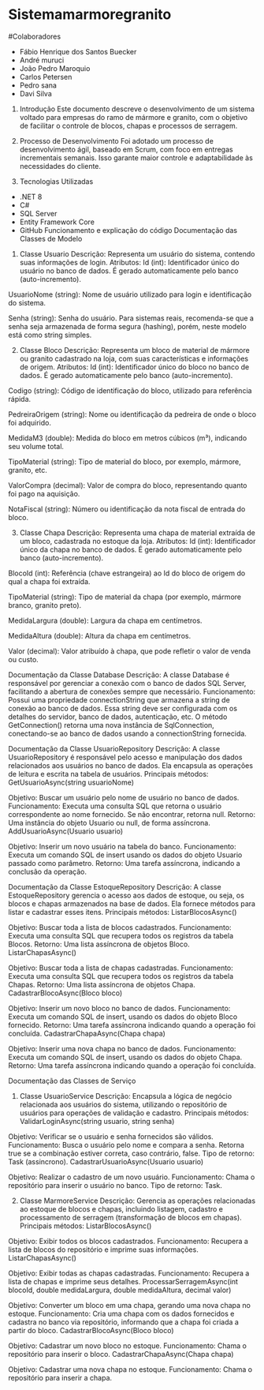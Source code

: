 # Sistemamarmoregranito
#Colaboradores
  - Fábio Henrique dos Santos Buecker
  - André muruci
  - João Pedro Maroquio
  - Carlos Petersen
  - Pedro sana
  - Davi Silva
  
1. Introdução
Este documento descreve o desenvolvimento de um sistema voltado para empresas do ramo de mármore e granito, com o objetivo de facilitar o controle de blocos, chapas e processos de serragem.
2. Processo de Desenvolvimento
Foi adotado um processo de desenvolvimento ágil, baseado em Scrum, com foco em entregas incrementais semanais. Isso garante maior controle e adaptabilidade às necessidades do cliente.

3. Tecnologias Utilizadas
- .NET 8
- C#
- SQL Server
- Entity Framework Core
- GitHub
Funcionamento e explicação do código
Documentação das Classes de Modelo
1. Classe Usuario
Descrição:
Representa um usuário do sistema, contendo suas informações de login.
Atributos:
Id (int):
Identificador único do usuário no banco de dados. É gerado automaticamente pelo banco (auto-incremento).


UsuarioNome (string):
Nome de usuário utilizado para login e identificação do sistema.


Senha (string):
Senha do usuário. Para sistemas reais, recomenda-se que a senha seja armazenada de forma segura (hashing), porém, neste modelo está como string simples.



2. Classe Bloco
Descrição:
Representa um bloco de material de mármore ou granito cadastrado na loja, com suas características e informações de origem.
Atributos:
Id (int):
Identificador único do bloco no banco de dados. É gerado automaticamente pelo banco (auto-incremento).


Codigo (string):
Código de identificação do bloco, utilizado para referência rápida.


PedreiraOrigem (string):
Nome ou identificação da pedreira de onde o bloco foi adquirido.


MedidaM3 (double):
Medida do bloco em metros cúbicos (m³), indicando seu volume total.


TipoMaterial (string):
Tipo de material do bloco, por exemplo, mármore, granito, etc.


ValorCompra (decimal):
Valor de compra do bloco, representando quanto foi pago na aquisição.


NotaFiscal (string):
Número ou identificação da nota fiscal de entrada do bloco.



3. Classe Chapa
Descrição:
Representa uma chapa de material extraída de um bloco, cadastrada no estoque da loja.
Atributos:
Id (int):
Identificador único da chapa no banco de dados. É gerado automaticamente pelo banco (auto-incremento).


BlocoId (int):
Referência (chave estrangeira) ao Id do bloco de origem do qual a chapa foi extraída.


TipoMaterial (string):
Tipo de material da chapa (por exemplo, mármore branco, granito preto).


MedidaLargura (double):
Largura da chapa em centímetros.


MedidaAltura (double):
Altura da chapa em centímetros.


Valor (decimal):
Valor atribuído à chapa, que pode refletir o valor de venda ou custo.


Documentação da Classe Database
Descrição:
A classe Database é responsável por gerenciar a conexão com o banco de dados SQL Server, facilitando a abertura de conexões sempre que necessário.
Funcionamento:
Possui uma propriedade connectionString que armazena a string de conexão ao banco de dados. Essa string deve ser configurada com os detalhes do servidor, banco de dados, autenticação, etc.
O método GetConnection() retorna uma nova instância de SqlConnection, conectando-se ao banco de dados usando a connectionString fornecida.


Documentação da Classe UsuarioRepository
Descrição:
A classe UsuarioRepository é responsável pelo acesso e manipulação dos dados relacionados aos usuários no banco de dados. Ela encapsula as operações de leitura e escrita na tabela de usuários.
Principais métodos:
GetUsuarioAsync(string usuarioNome)


Objetivo: Buscar um usuário pelo nome de usuário no banco de dados.
Funcionamento: Executa uma consulta SQL que retorna o usuário correspondente ao nome fornecido. Se não encontrar, retorna null.
Retorno: Uma instância do objeto Usuario ou null, de forma assíncrona.
AddUsuarioAsync(Usuario usuario)


Objetivo: Inserir um novo usuário na tabela do banco.
Funcionamento: Executa um comando SQL de insert usando os dados do objeto Usuario passado como parâmetro.
Retorno: Uma tarefa assíncrona, indicando a conclusão da operação.


Documentação da Classe EstoqueRepository
Descrição:
A classe EstoqueRepository gerencia o acesso aos dados de estoque, ou seja, os blocos e chapas armazenados na base de dados. Ela fornece métodos para listar e cadastrar esses itens.
Principais métodos:
ListarBlocosAsync()


Objetivo: Buscar toda a lista de blocos cadastrados.
Funcionamento: Executa uma consulta SQL que recupera todos os registros da tabela Blocos.
Retorno: Uma lista assíncrona de objetos Bloco.
ListarChapasAsync()


Objetivo: Buscar toda a lista de chapas cadastradas.
Funcionamento: Executa uma consulta SQL que recupera todos os registros da tabela Chapas.
Retorno: Uma lista assíncrona de objetos Chapa.
CadastrarBlocoAsync(Bloco bloco)


Objetivo: Inserir um novo bloco no banco de dados.
Funcionamento: Executa um comando SQL de insert, usando os dados do objeto Bloco fornecido.
Retorno: Uma tarefa assíncrona indicando quando a operação foi concluída.
CadastrarChapaAsync(Chapa chapa)


Objetivo: Inserir uma nova chapa no banco de dados.
Funcionamento: Executa um comando SQL de insert, usando os dados do objeto Chapa.
Retorno: Uma tarefa assíncrona indicando quando a operação foi concluída.


Documentação das Classes de Serviço
1. Classe UsuarioService
Descrição:
Encapsula a lógica de negócio relacionada aos usuários do sistema, utilizando o repositório de usuários para operações de validação e cadastro.
Principais métodos:
ValidarLoginAsync(string usuario, string senha)


Objetivo: Verificar se o usuário e senha fornecidos são válidos.
Funcionamento: Busca o usuário pelo nome e compara a senha. Retorna true se a combinação estiver correta, caso contrário, false.
Tipo de retorno: Task<bool> (assincrono).
CadastrarUsuarioAsync(Usuario usuario)


Objetivo: Realizar o cadastro de um novo usuário.
Funcionamento: Chama o repositório para inserir o usuário no banco.
Tipo de retorno: Task.

2. Classe MarmoreService
Descrição:
Gerencia as operações relacionadas ao estoque de blocos e chapas, incluindo listagem, cadastro e processamento de serragem (transformação de blocos em chapas).
Principais métodos:
ListarBlocosAsync()


Objetivo: Exibir todos os blocos cadastrados.
Funcionamento: Recupera a lista de blocos do repositório e imprime suas informações.
ListarChapasAsync()


Objetivo: Exibir todas as chapas cadastradas.
Funcionamento: Recupera a lista de chapas e imprime seus detalhes.
ProcessarSerragemAsync(int blocoId, double medidaLargura, double medidaAltura, decimal valor)


Objetivo: Converter um bloco em uma chapa, gerando uma nova chapa no estoque.
Funcionamento: Cria uma chapa com os dados fornecidos e cadastra no banco via repositório, informando que a chapa foi criada a partir do bloco.
CadastrarBlocoAsync(Bloco bloco)


Objetivo: Cadastrar um novo bloco no estoque.
Funcionamento: Chama o repositório para inserir o bloco.
CadastrarChapaAsync(Chapa chapa)


Objetivo: Cadastrar uma nova chapa no estoque.
Funcionamento: Chama o repositório para inserir a chapa.
